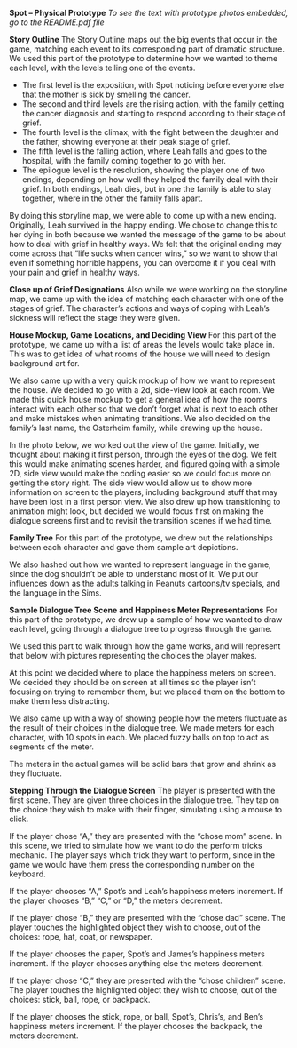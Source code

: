 **Spot – Physical Prototype**
*To see the text with prototype photos embedded, go to the README.pdf file*

**Story Outline**
The Story Outline maps out the big events that occur in the game, matching each event to its corresponding part of dramatic structure. We used this part of the prototype to determine how we wanted to theme each level, with the levels telling one of the events. 

- The first level is the exposition, with Spot noticing before everyone else that the mother is sick by smelling the cancer.
- The second and third levels are the rising action, with the family getting the cancer diagnosis and starting to respond according to their stage of grief.
- The fourth level is the climax, with the fight between the daughter and the father, showing everyone at their peak stage of grief.
- The fifth level is the falling action, where Leah falls and goes to the hospital, with the family coming together to go with her.
- The epilogue level is the resolution, showing the player one of two endings, depending on how well they helped the family deal with their grief. In both endings, Leah dies, but in one the family is able to stay together, where in the other the family falls apart.

By doing this storyline map, we were able to come up with a new ending. Originally, Leah survived in the happy ending. We chose to change this to her dying in both because we wanted the message of the game to be about how to deal with grief in healthy ways. We felt that the original ending may come across that “life sucks when cancer wins,” so we want to show that even if something horrible happens, you can overcome it if you deal with your pain and grief in healthy ways.

**Close up of Grief Designations**
Also while we were working on the storyline map, we came up with the idea of matching each character with one of the stages of grief. The character’s actions and ways of coping with Leah’s sickness will reflect the stage they were given.

**House Mockup, Game Locations, and Deciding View**
For this part of the prototype, we came up with a list of areas the levels would take place in. This was to get idea of what rooms of the house we will need to design background art for.

We also came up with a very quick mockup of how we want to represent the house. We decided to go with a 2d, side-view look at each room. We made this quick house mockup to get a general idea of how the rooms interact with each other so that we don’t forget what is next to each other and make mistakes when animating transitions. We also decided on the family’s last name, the Osterheim family, while drawing up the house.

In the photo below, we worked out the view of the game. Initially, we thought about making it first person, through the eyes of the dog. We felt this would make animating scenes harder, and figured going with a simple 2D, side view would make the coding easier so we could focus more on getting the story right. The side view would allow us to show more information on screen to the players, including background stuff that may have been lost in a first person view. We also drew up how transitioning to animation might look, but decided we would focus first on making the dialogue screens first and to revisit the transition scenes if we had time.

**Family Tree**
For this part of the prototype, we drew out the relationships between each character and gave them sample art depictions.

We also hashed out how we wanted to represent language in the game, since the dog shouldn’t be able to understand most of it. We put our influences down as the adults talking in Peanuts cartoons/tv specials, and the language in the Sims.

**Sample Dialogue Tree Scene and Happiness Meter Representations**
For this part of the prototype, we drew up a sample of how we wanted to draw each level, going through a dialogue tree to progress through the game.

We used this part to walk through how the game works, and will represent that below with pictures representing the choices the player makes.

At this point we decided where to place the happiness meters on screen. We decided they should be on screen at all times so the player isn’t focusing on trying to remember them, but we placed them on the bottom to make them less distracting.

We also came up with a way of showing people how the meters fluctuate as the result of their choices in the dialogue tree. We made meters for each character, with 10 spots in each. We placed fuzzy balls on top to act as segments of the meter. 

The meters in the actual games will be solid bars that grow and shrink as they fluctuate.

**Stepping Through the Dialogue Screen**
The player is presented with the first scene. They are given three choices in the dialogue tree. They tap on the choice they wish to make with their finger, simulating using a mouse to click.

If the player chose “A,” they are presented with the “chose mom” scene. In this scene, we tried to simulate how we want to do the perform tricks mechanic. The player says which trick they want to perform, since in the game we would have them press the corresponding number on the keyboard.

If the player chooses “A,” Spot’s and Leah’s happiness meters increment. If the player chooses “B,” “C,” or “D,” the meters decrement.

If the player chose “B,” they are presented with the “chose dad” scene. The player touches the highlighted object they wish to choose, out of the choices: rope, hat, coat, or newspaper.

If the player chooses the paper, Spot’s and James’s happiness meters increment. If the player chooses anything else the meters decrement.

If the player chose “C,” they are presented with the “chose children” scene. The player touches the highlighted object they wish to choose, out of the choices: stick, ball, rope, or backpack.

If the player chooses the stick, rope, or ball, Spot’s, Chris’s, and Ben’s happiness meters increment. If the player chooses the backpack, the meters decrement.
